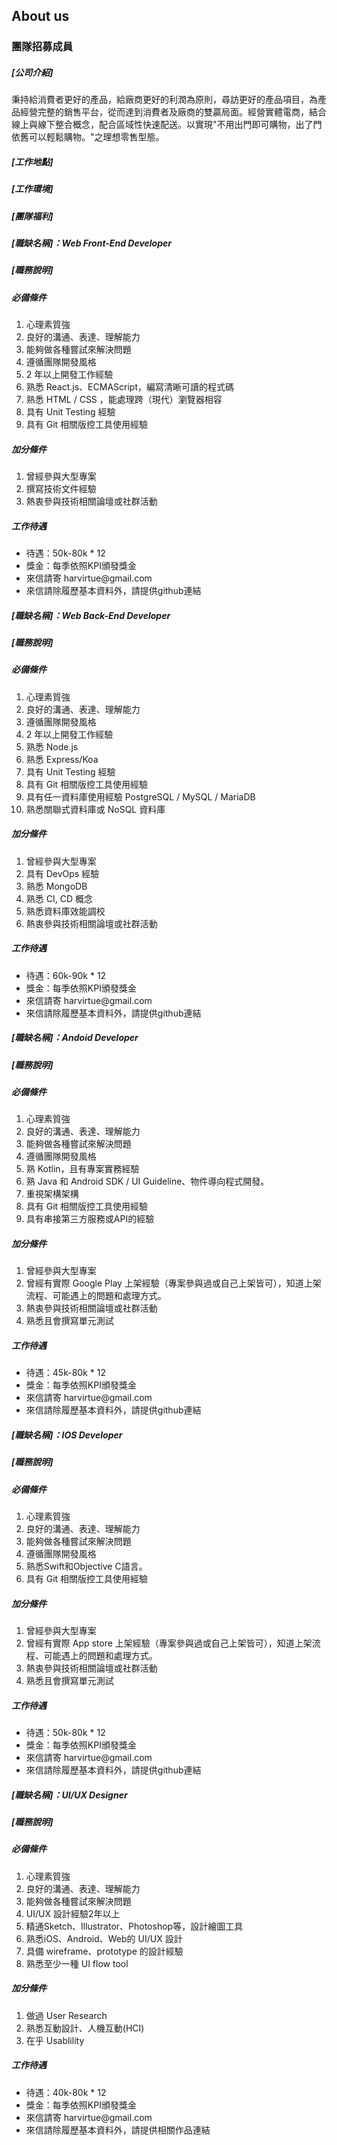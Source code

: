 ## About us
### 團隊招募成員
##### [公司介紹]
秉持給消費者更好的產品，給廠商更好的利潤為原則，尋訪更好的產品項目，為產品經營完整的銷售平台，從而達到消費者及廠商的雙贏局面。經營實體電商，結合線上與線下整合概念，配合區域性快速配送。以實現"不用出門即可購物，出了門依舊可以輕鬆購物。"之理想零售型態。
##### [工作地點]
##### [工作環境]
##### [團隊福利]

##### [職缺名稱]：Web Front-End Developer
##### [職務說明]
##### 必備條件

<ol>
  <li>心理素質強</li>
  <li>良好的溝通、表達、理解能力</li>
  <li>能夠做各種嘗試來解決問題</li>
  <li>遵循團隊開發風格</li>
  <li>2 年以上開發工作經驗</li>
  <li>熟悉 React.js、ECMAScript，編寫清晰可讀的程式碼</li>
  <li>熟悉 HTML / CSS ，能處理跨（現代）瀏覽器相容</li>
  <li>具有 Unit Testing 經驗</li>
  <li>具有 Git 相關版控工具使用經驗</li>
</ol>  

##### 加分條件 #####

<ol>
  <li>曾經參與大型專案</li>
  <li>撰寫技術文件經驗</li>
  <li>熱衷參與技術相關論壇或社群活動</li>
</ol>

##### 工作待遇 #####

<ul>
  <li>待遇：50k-80k * 12</li>
  <li>獎金：每季依照KPI頒發獎金</li>
  <li>來信請寄 harvirtue@gmail.com</li>
  <li>來信請除履歷基本資料外，請提供github連結</li>
</ul>

##### [職缺名稱]：Web Back-End Developer #####

##### [職務說明] #####

##### 必備條件 #####

<ol>
  <li>心理素質強</li>
  <li>良好的溝通、表達、理解能力</li>
  <li>遵循團隊開發風格</li>
  <li>2 年以上開發工作經驗</li>
  <li>熟悉 Node.js</li>
  <li>熟悉 Express/Koa</li>
  <li>具有 Unit Testing 經驗</li>
  <li>具有 Git 相關版控工具使用經驗</li>
  <li>具有任一資料庫使用經驗 PostgreSQL / MySQL / MariaDB</li>
  <li>熟悉關聯式資料庫或 NoSQL 資料庫</li>
</ol>  

##### 加分條件 #####

<ol>
  <li>曾經參與大型專案</li>
  <li>具有 DevOps 經驗</li>
  <li>熟悉 MongoDB</li>
  <li>熟悉 CI, CD 概念</li>
  <li>熟悉資料庫效能調校</li>
  <li>熱衷參與技術相關論壇或社群活動</li>
</ol>

##### 工作待遇 #####

<ul>
  <li>待遇：60k-90k * 12</li>
  <li>獎金：每季依照KPI頒發獎金</li>
  <li>來信請寄 harvirtue@gmail.com</li>
  <li>來信請除履歷基本資料外，請提供github連結</li>
</ul>

##### [職缺名稱]：Andoid Developer #####

##### [職務說明] #####

##### 必備條件 #####
<ol>
  <li>心理素質強</li>
  <li>良好的溝通、表達、理解能力</li>
  <li>能夠做各種嘗試來解決問題</li>
  <li>遵循團隊開發風格</li>
  <li>熟 Kotlin，且有專案實務經驗</li>
  <li>熟 Java 和 Android SDK / UI Guideline、物件導向程式開發。</li>
  <li>重視架構架構</li>
  <li>具有 Git 相關版控工具使用經驗</li>
  <li>具有串接第三方服務或API的經驗</li>
  
</ol>  

##### 加分條件 #####
<ol>
  <li>曾經參與大型專案</li>
  <li>曾經有實際 Google Play 上架經驗（專案參與過或⾃⼰上架皆可），知道上架流程、可能遇上的問題和處理方式。 </li>
  <li>熱衷參與技術相關論壇或社群活動</li>
  <li>熟悉且會撰寫單元測試</li>
</ol>

##### 工作待遇 #####

<ul>
  <li>待遇：45k-80k * 12</li>
  <li>獎金：每季依照KPI頒發獎金</li>
  <li>來信請寄 harvirtue@gmail.com</li>
  <li>來信請除履歷基本資料外，請提供github連結</li>
</ul>

##### [職缺名稱]：IOS Developer #####

##### [職務說明] #####

##### 必備條件 #####

<ol>
  <li>心理素質強</li>
  <li>良好的溝通、表達、理解能力</li>
  <li>能夠做各種嘗試來解決問題</li>
  <li>遵循團隊開發風格</li>
  <li>熟悉Swift和Objective C語言。</li>
  <li>具有 Git 相關版控工具使用經驗</li>
</ol>  

##### 加分條件 #####

<ol>
  <li>曾經參與大型專案</li>
  <li>曾經有實際 App store 上架經驗（專案參與過或⾃⼰上架皆可），知道上架流程、可能遇上的問題和處理方式。 </li>
  <li>熱衷參與技術相關論壇或社群活動</li>
  <li>熟悉且會撰寫單元測試</li>
</ol>


##### 工作待遇 #####

<ul>
  <li>待遇：50k-80k * 12</li>
  <li>獎金：每季依照KPI頒發獎金</li>
  <li>來信請寄 harvirtue@gmail.com</li>
  <li>來信請除履歷基本資料外，請提供github連結</li>
</ul>

##### [職缺名稱]：UI/UX Designer #####

##### [職務說明] #####

##### 必備條件 #####

<ol>
  <li>心理素質強</li>
  <li>良好的溝通、表達、理解能力</li>
  <li>能夠做各種嘗試來解決問題</li>
  <li>UI/UX 設計經驗2年以上</li>
  <li>精通Sketch、Illustrator、Photoshop等，設計繪圖工具 </li>
  <li>熟悉iOS、Android、Web的 UI/UX 設計</li>
  <li>具備 wireframe、prototype 的設計經驗</li>
  <li>熟悉至少一種 UI flow tool</li>
</ol> 

##### 加分條件 #####

<ol>
  <li>做過 User Research</li>
  <li>熟悉互動設計、人機互動(HCI) </li>
  <li>在乎 Usablility</li>
</ol> 

##### 工作待遇 #####
<ul>
  <li>待遇：40k-80k * 12</li>
  <li>獎金：每季依照KPI頒發獎金</li>
  <li>來信請寄 harvirtue@gmail.com</li>
  <li>來信請除履歷基本資料外，請提供相關作品連結</li>
</ul>

